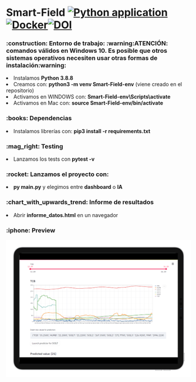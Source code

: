 # Smart-Field [![Python application](https://github.com/JonanOribe/Smart-Field/actions/workflows/python-app.yml/badge.svg?branch=main)](https://github.com/JonanOribe/Smart-Field/actions/workflows/python-app.yml)[![Docker](https://github.com/JonanOribe/Smart-Field/actions/workflows/docker-publish.yml/badge.svg?branch=main)](https://github.com/JonanOribe/Smart-Field/actions/workflows/docker-publish.yml)[![DOI](https://zenodo.org/badge/340150859.svg)](https://zenodo.org/badge/latestdoi/340150859)

<h3>:construction: Entorno de trabajo: :warning:ATENCIÓN: comandos válidos en Windows 10. Es posible que otros sistemas operativos necesiten usar otras formas de instalación:warning:</h3>
<li>Instalamos <b>Python 3.8.8</b></li> 
<li>Creamos con: <b>python3 -m venv Smart-Field-env</b> (viene creado en el repositorio)</li> 
<li>Activamos en WINDOWS con: <b>Smart-Field-env\Scripts\activate</b></li>
<li>Activamos en Mac con: <b>source Smart-Field-env/bin/activate</b></li>
<h3>:books: Dependencias</h3>
<li>Instalamos librerías con: <b>pip3 install -r requirements.txt</b></li>
<h3>:mag_right: Testing</h3>
<li>Lanzamos los tests con <b>pytest -v</b></li>
<h3>:rocket: Lanzamos el proyecto con:</h3>
<li><b>py main.py</b> y elegimos entre <b>dashboard</b> o <b>IA</b></li>
<h3>:chart_with_upwards_trend: Informe de resultados</h3>
<li>Abrir <b>informe_datos.html</b> en un navegador</li>
<h3>:iphone: Preview</h3>

![alt text](https://github.com/JonanOribe/Smart-Field/blob/main/statics/dashboard2.png?raw=true)
